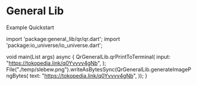 # General Lib

Example Quickstart


import 'package:general_lib/qr/qr.dart';
import 'package:io_universe/io_universe.dart';

void main(List<String> args) async {
  QrGeneralLib.qrPrintToTerminal(
    input: "https://tokopedia.link/q0Yvvvv4gNb",
  );
  File("./temp/slebew.png").writeAsBytesSync(QrGeneralLib.generateImagePngBytes(
    text: "https://tokopedia.link/q0Yvvvv4gNb",
  ));
}
